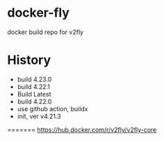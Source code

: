 # docker-fly
docker build repo for v2fly

# History

* build 4.23.0
* build 4.22.1
* Build Latest
* build 4.22.0
* use github action, buildx
* init, ver v4.21.3

=======
https://hub.docker.com/r/v2fly/v2fly-core
